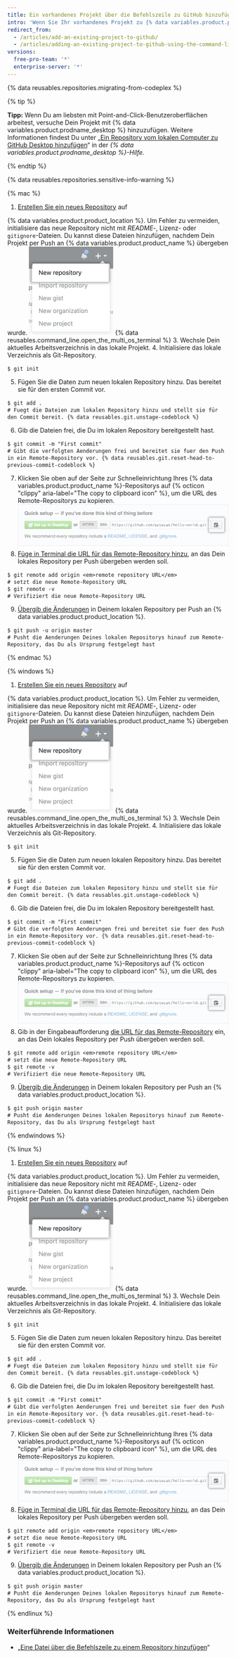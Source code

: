 ```yaml
---
title: Ein vorhandenes Projekt über die Befehlszeile zu GitHub hinzufügen
intro: 'Wenn Sie Ihr vorhandenes Projekt zu {% data variables.product.product_name %} hinzufügen, stehen Ihnen großartige Möglichkeiten zur Freigabe und Zusammenarbeit zur Verfügung.'
redirect_from:
  - /articles/add-an-existing-project-to-github/
  - /articles/adding-an-existing-project-to-github-using-the-command-line
versions:
  free-pro-team: '*'
  enterprise-server: '*'
---
```


{% data reusables.repositories.migrating-from-codeplex %}

{% tip %}

**Tipp:** Wenn Du am liebsten mit Point-and-Click-Benutzeroberflächen arbeitest, versuche Dein Projekt mit {% data variables.product.prodname_desktop %} hinzuzufügen. Weitere Informationen findest Du unter „[Ein Repository vom lokalen Computer zu GitHub Desktop hinzufügen](/desktop/guides/contributing-to-projects/adding-a-repository-from-your-local-computer-to-github-desktop)“ in der *{% data variables.product.prodname_desktop %}-Hilfe*.

{% endtip %}

{% data reusables.repositories.sensitive-info-warning %}

{% mac %}

1. [Erstellen Sie ein neues Repository](/articles/creating-a-new-repository) auf

{% data variables.product.product_location %}. Um Fehler zu vermeiden, initialisiere das neue Repository nicht mit *README*-, Lizenz- oder `gitignore`-Dateien. Du kannst diese Dateien hinzufügen, nachdem Dein Projekt per Push an {% data variables.product.product_name %} übergeben wurde.
    ![Dropdownmenü „Create New Repository" (Erstelle neues Repository)](/assets/images/help/repository/repo-create.png)
{% data reusables.command_line.open_the_multi_os_terminal %}
3. Wechsle Dein aktuelles Arbeitsverzeichnis in das lokale Projekt.
4. Initialisiere das lokale Verzeichnis als Git-Repository.
  ```shell
  $ git init
  ```
5. Fügen Sie die Daten zum neuen lokalen Repository hinzu. Das bereitet sie für den ersten Commit vor.
  ```shell
  $ git add .
  # Fuegt die Dateien zum lokalen Repository hinzu und stellt sie für den Commit bereit. {% data reusables.git.unstage-codeblock %}
  ```
6. Gib die Dateien frei, die Du im lokalen Repository bereitgestellt hast.
  ```shell
  $ git commit -m "First commit"
  # Gibt die verfolgten Aenderungen frei und bereitet sie fuer den Push in ein Remote-Repository vor. {% data reusables.git.reset-head-to-previous-commit-codeblock %}
  ```
7. Klicken Sie oben auf der Seite zur Schnelleinrichtung Ihres {% data variables.product.product_name %}-Repositorys auf {% octicon "clippy" aria-label="The copy to clipboard icon" %}, um die URL des Remote-Repositorys zu kopieren. ![Feld zum Kopieren der Remote-Repository-URL](/assets/images/help/repository/copy-remote-repository-url-quick-setup.png)
8. [Füge in Terminal die URL für das Remote-Repository hinzu](/articles/adding-a-remote), an das Dein lokales Repository per Push übergeben werden soll.
  ```shell
  $ git remote add origin <em>remote repository URL</em>
  # setzt die neue Remote-Repository URL
  $ git remote -v
  # Verifiziert die neue Remote-Repository URL
  ```
9. [Übergib die Änderungen](/articles/pushing-commits-to-a-remote-repository/) in Deinem lokalen Repository per Push an {% data variables.product.product_location %}.
  ```shell
  $ git push -u origin master
  # Pusht die Aenderungen Deines lokalen Repositorys hinauf zum Remote-Repository, das Du als Ursprung festgelegt hast
  ```

{% endmac %}

{% windows %}

1. [Erstellen Sie ein neues Repository](/articles/creating-a-new-repository) auf

{% data variables.product.product_location %}. Um Fehler zu vermeiden, initialisiere das neue Repository nicht mit *README*-, Lizenz- oder `gitignore`-Dateien. Du kannst diese Dateien hinzufügen, nachdem Dein Projekt per Push an {% data variables.product.product_name %} übergeben wurde.
    ![Dropdownmenü „Create New Repository" (Erstelle neues Repository)](/assets/images/help/repository/repo-create.png)
{% data reusables.command_line.open_the_multi_os_terminal %}
3. Wechsle Dein aktuelles Arbeitsverzeichnis in das lokale Projekt.
4. Initialisiere das lokale Verzeichnis als Git-Repository.
  ```shell
  $ git init
  ```
5. Fügen Sie die Daten zum neuen lokalen Repository hinzu. Das bereitet sie für den ersten Commit vor.
  ```shell
  $ git add .
  # Fuegt die Dateien zum lokalen Repository hinzu und stellt sie für den Commit bereit. {% data reusables.git.unstage-codeblock %}
  ```
6. Gib die Dateien frei, die Du im lokalen Repository bereitgestellt hast.
  ```shell
  $ git commit -m "First commit"
  # Gibt die verfolgten Aenderungen frei und bereitet sie fuer den Push in ein Remote-Repository vor. {% data reusables.git.reset-head-to-previous-commit-codeblock %}
  ```
7. Klicken Sie oben auf der Seite zur Schnelleinrichtung Ihres {% data variables.product.product_name %}-Repositorys auf {% octicon "clippy" aria-label="The copy to clipboard icon" %}, um die URL des Remote-Repositorys zu kopieren. ![Feld zum Kopieren der Remote-Repository-URL](/assets/images/help/repository/copy-remote-repository-url-quick-setup.png)
8. Gib in der Eingabeaufforderung [die URL für das Remote-Repository](/articles/adding-a-remote) ein, an das Dein lokales Repository per Push übergeben werden soll.
  ```shell
  $ git remote add origin <em>remote repository URL</em>
  # setzt die neue Remote-Repository URL
  $ git remote -v
  # Verifiziert die neue Remote-Repository URL
  ```
9. [Übergib die Änderungen](/articles/pushing-commits-to-a-remote-repository/) in Deinem lokalen Repository per Push an {% data variables.product.product_location %}.
  ```shell
  $ git push origin master
  # Pusht die Aenderungen Deines lokalen Repositorys hinauf zum Remote-Repository, das Du als Ursprung festgelegt hast
  ```

{% endwindows %}

{% linux %}

1. [Erstellen Sie ein neues Repository](/articles/creating-a-new-repository) auf

{% data variables.product.product_location %}. Um Fehler zu vermeiden, initialisiere das neue Repository nicht mit *README*-, Lizenz- oder `gitignore`-Dateien. Du kannst diese Dateien hinzufügen, nachdem Dein Projekt per Push an {% data variables.product.product_name %} übergeben wurde.
    ![Dropdownmenü „Create New Repository" (Erstelle neues Repository)](/assets/images/help/repository/repo-create.png)
{% data reusables.command_line.open_the_multi_os_terminal %}
3. Wechsle Dein aktuelles Arbeitsverzeichnis in das lokale Projekt.
4. Initialisiere das lokale Verzeichnis als Git-Repository.
  ```shell
  $ git init
  ```
5. Fügen Sie die Daten zum neuen lokalen Repository hinzu. Das bereitet sie für den ersten Commit vor.
  ```shell
  $ git add .
  # Fuegt die Dateien zum lokalen Repository hinzu und stellt sie für den Commit bereit. {% data reusables.git.unstage-codeblock %}
  ```
6. Gib die Dateien frei, die Du im lokalen Repository bereitgestellt hast.
  ```shell
  $ git commit -m "First commit"
  # Gibt die verfolgten Aenderungen frei und bereitet sie fuer den Push in ein Remote-Repository vor. {% data reusables.git.reset-head-to-previous-commit-codeblock %}
  ```
7. Klicken Sie oben auf der Seite zur Schnelleinrichtung Ihres {% data variables.product.product_name %}-Repositorys auf {% octicon "clippy" aria-label="The copy to clipboard icon" %}, um die URL des Remote-Repositorys zu kopieren. ![Feld zum Kopieren der Remote-Repository-URL](/assets/images/help/repository/copy-remote-repository-url-quick-setup.png)
8. [Füge in Terminal die URL für das Remote-Repository hinzu](/articles/adding-a-remote), an das Dein lokales Repository per Push übergeben werden soll.
  ```shell
  $ git remote add origin <em>remote repository URL</em>
  # setzt die neue Remote-Repository URL
  $ git remote -v
  # Verifiziert die neue Remote-Repository URL
  ```
9. [Übergib die Änderungen](/articles/pushing-commits-to-a-remote-repository/) in Deinem lokalen Repository per Push an {% data variables.product.product_location %}.
  ```shell
  $ git push origin master
  # Pusht die Aenderungen Deines lokalen Repositorys hinauf zum Remote-Repository, das Du als Ursprung festgelegt hast
  ```

{% endlinux %}

### Weiterführende Informationen

- „[Eine Datei über die Befehlszeile zu einem Repository hinzufügen](/articles/adding-a-file-to-a-repository-using-the-command-line)“
